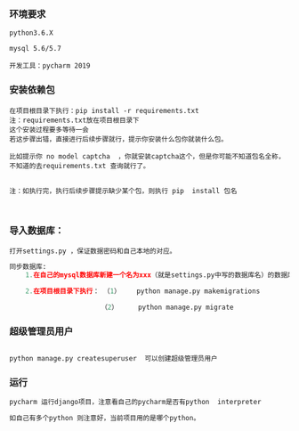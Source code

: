 ### 环境要求

```
python3.6.X

mysql 5.6/5.7

开发工具：pycharm 2019
```

### 安装依赖包

```
在项目根目录下执行：pip install -r requirements.txt
注：requirements.txt放在项目根目录下
这个安装过程要多等待一会
若这步骤出错，直接进行后续步骤就行，提示你安装什么包你就装什么包。

比如提示你 no model captcha  ，你就安装captcha这个，但是你可能不知道包名全称，不知道的去requirements.txt 查询就行了。


注：如执行完，执行后续步骤提示缺少某个包，则执行 pip  install 包名



```



### 导入数据库：

```
打开settings.py ，保证数据密码和自己本地的对应。
```

```python
同步数据库:
    1.在自己的mysql数据库新建一个名为xxx（就是settings.py中写的数据库名）的数据库，编码格式utf-8

	2.在项目根目录下执行： （1）    python manage.py makemigrations

				 	   （2）     python manage.py migrate
```



### 超级管理员用户

```python

python manage.py createsuperuser  可以创建超级管理员用户
```

###  运行

```python
pycharm 运行django项目，注意看自己的pycharm是否有python  interpreter

如自己有多个python 则注意好，当前项目用的是哪个python。
```

